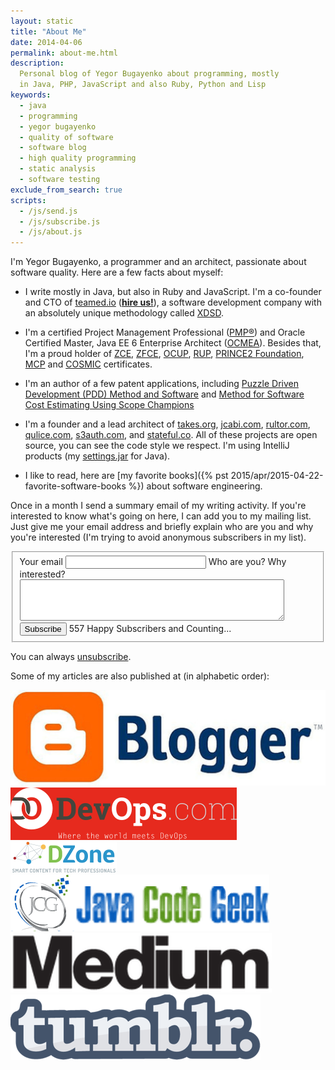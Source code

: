 ```yaml
---
layout: static
title: "About Me"
date: 2014-04-06
permalink: about-me.html
description:
  Personal blog of Yegor Bugayenko about programming, mostly
  in Java, PHP, JavaScript and also Ruby, Python and Lisp
keywords:
  - java
  - programming
  - yegor bugayenko
  - quality of software
  - software blog
  - high quality programming
  - static analysis
  - software testing
exclude_from_search: true
scripts:
  - /js/send.js
  - /js/subscribe.js
  - /js/about.js
---
```


I'm Yegor Bugayenko, a programmer and an architect, passionate
about software quality. Here are a few facts about myself:

 * I write mostly in Java, but also in Ruby and JavaScript.
   I'm a co-founder and CTO of [teamed.io](http://www.teamed.io/) ([**hire us!**](mailto:hire@teamed.io)),
   a software development company with an absolutely unique
   methodology called [XDSD](http://www.xdsd.org).

 * I'm a certified Project Management Professional
  ([PMP&reg;](http://www.pmi.org/Certification/Project-Management-Professional-PMP.aspx))
  and Oracle Certified Master, Java EE 6 Enterprise Architect
  ([OCMEA](http://en.wikipedia.org/wiki/Sun_Certified_Enterprise_Architect)).
  Besides that, I'm a proud holder of
  [ZCE](http://www.zend.com/en/yellow-pages/ZEND007965),
  [ZFCE](http://www.zend.com/en/yellow-pages/ZEND007965),
  [OCUP](http://www.omg.org/uml-certification/),
  [RUP](http://www-03.ibm.com/certify/certs/38008003.shtml),
  [PRINCE2 Foundation](http://www.prince2.com/),
  [MCP](https://www.mcpvirtualbusinesscard.com/Profile.aspx?ID=df72ca54-8fc9-439a-870c-1b938bd762cf) and
  [COSMIC](http://www.cosmicon.com/certificateHoldersV3.asp) certificates.

 * I'm an author of a few patent applications, including
   [Puzzle Driven Development (PDD) Method and Software](https://www.google.com/patents/US20120023476)
   and
   [Method for Software Cost Estimating Using Scope Champions](https://www.google.com/patents/US20100042968)

 * I'm a founder and a lead architect of
   [takes.org](http://www.takes.org),
   [jcabi.com](http://www.jcabi.com),
   [rultor.com](http://www.rultor.com),
   [qulice.com](http://www.qulice.com),
   [s3auth.com](http://www.s3auth.com),
   and
   [stateful.co](http://www.stateful.co). All of these projects are open
   source, you can see the code style we respect. I'm using
   IntelliJ products (my [settings.jar](http://img.teamed.io/settings.jar) for Java).

 * I like to read, here are [my favorite books]({% pst 2015/apr/2015-04-22-favorite-software-books %})
   about software engineering.

Once in a month I send a summary email of my writing activity. If
you're interested to know what's going on here, I can add you to my
mailing list. Just give me your email address and briefly explain who are
you and why you're interested (I'm trying to avoid anonymous
subscribers in my list).

<form id="eform"><fieldset id="form">
  <label for="email">Your email</label>
  <input id="email" class="field field-text" name="email" size="25" maxlength="255" type="email" required="required"/>
  <label for="reason">Who are you? Why interested?</label>
  <textarea id="reason" cols="50" class="field field-text" rows="4" required="required"></textarea>
  <label for="subscribe"></label>
  <button id="subscribe" class="field">Subscribe</button>
  <span class="note">557 Happy Subscribers and Counting...</span>
</fieldset></form>

You can always [unsubscribe](/unsubscribe.html).

Some of my articles are also published at (in alphabetic order):

<a href="http://yegor256.blogspot.com/">
  <img alt="blogger.com" src="/images/about/blogger.png"
    title="Yegor Bugayenko at Blogger"
    class="about-badge"/></a>
<a href="http://devops.com/author/yegor256/">
  <img alt="devops.com" src="/images/about/devops.png"
    title="Yegor Bugayenko at DevOps.com"
    class="about-badge"/></a>
<a href="http://java.dzone.com/users/yegor256">
  <img alt="dzone.com" src="/images/about/dzone.png"
    title="Yegor Bugayenko at DZone.com"
    class="about-badge"/></a>
<a href="http://www.javacodegeeks.com/author/yegor-bugayenko/">
  <img alt="JavaCodeGeeks.com" src="/images/about/jcg.png"
    title="Yegor Bugayenko at JavaCodeGeeks"
    class="about-badge"/></a>
<a href="http://www.medium.com/@yegor256">
  <img alt="medium.com" src="/images/about/medium.png"
    title="Yegor Bugayenko at Medium.com"
    class="about-badge"/></a>
<a href="http://yegor256.tumblr.com/">
  <img alt="tumblr.com" src="/images/about/tumblr.png"
    title="Yegor Bugayenko at Tumblr"
    class="about-badge"/></a>

<script src="http://platform.twitter.com/oct.js" async='async' defer='defer'></script>
